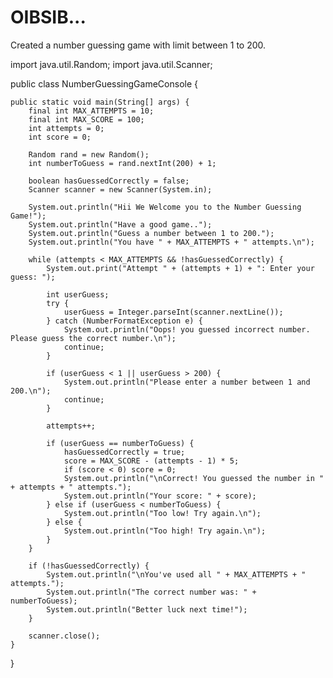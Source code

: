 # OIBSIB...
Created a number guessing game with limit between 1 to 200.


import java.util.Random;
import java.util.Scanner;

public class NumberGuessingGameConsole {
    
    public static void main(String[] args) {
        final int MAX_ATTEMPTS = 10;
        final int MAX_SCORE = 100;
        int attempts = 0;
        int score = 0;

        Random rand = new Random();
        int numberToGuess = rand.nextInt(200) + 1;

        boolean hasGuessedCorrectly = false;
        Scanner scanner = new Scanner(System.in);

        System.out.println("Hii We Welcome you to the Number Guessing Game!");
        System.out.println("Have a good game..");
        System.out.println("Guess a number between 1 to 200.");
        System.out.println("You have " + MAX_ATTEMPTS + " attempts.\n");

        while (attempts < MAX_ATTEMPTS && !hasGuessedCorrectly) {
            System.out.print("Attempt " + (attempts + 1) + ": Enter your guess: ");

            int userGuess;
            try {
                userGuess = Integer.parseInt(scanner.nextLine());
            } catch (NumberFormatException e) {
                System.out.println("Oops! you guessed incorrect number. Please guess the correct number.\n");
                continue;
            }

            if (userGuess < 1 || userGuess > 200) {
                System.out.println("Please enter a number between 1 and 200.\n");
                continue;
            }

            attempts++;

            if (userGuess == numberToGuess) {
                hasGuessedCorrectly = true;
                score = MAX_SCORE - (attempts - 1) * 5;
                if (score < 0) score = 0;
                System.out.println("\nCorrect! You guessed the number in " + attempts + " attempts.");
                System.out.println("Your score: " + score);
            } else if (userGuess < numberToGuess) {
                System.out.println("Too low! Try again.\n");
            } else {
                System.out.println("Too high! Try again.\n");
            }
        }

        if (!hasGuessedCorrectly) {
            System.out.println("\nYou've used all " + MAX_ATTEMPTS + " attempts.");
            System.out.println("The correct number was: " + numberToGuess);
            System.out.println("Better luck next time!");
        }

        scanner.close();
    }
}
